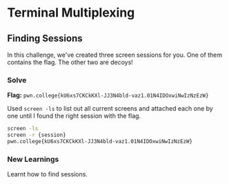 # Terminal Multiplexing

## Finding Sessions
In this challenge, we've created three screen sessions for you. One of them contains the flag. The other two are decoys!

### Solve
**Flag:** `pwn.college{kU6xs7CKCkKXl-JJ3N4bld-vaz1.01N4IDOxwiNwIzNzEzW}`

Used ```screen -ls``` to list out all current screens and attached each one by one until I found the right session with the flag.

```bash
screen -ls
screen -r {session}
pwn.college{kU6xs7CKCkKXl-JJ3N4bld-vaz1.01N4IDOxwiNwIzNzEzW}
```

### New Learnings
Learnt how to find sessions.
